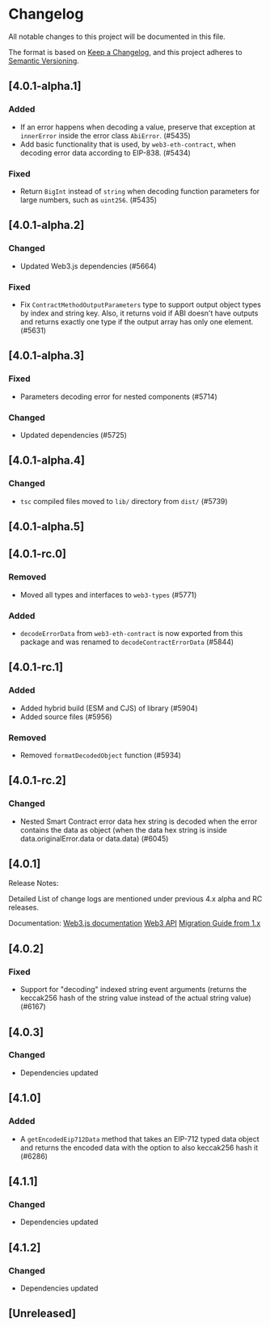 # Changelog

All notable changes to this project will be documented in this file.

The format is based on [Keep a Changelog](https://keepachangelog.com/en/1.0.0/),
and this project adheres to [Semantic Versioning](https://semver.org/spec/v2.0.0.html).

<!-- EXAMPLE

## [1.0.0]

### Added

- I've added feature XY (#1000)

### Changed

- I've cleaned up XY (#1000)

### Deprecated

- I've deprecated XY (#1000)

### Removed

- I've removed XY (#1000)

### Fixed

- I've fixed XY (#1000)

### Security

- I've improved the security in XY (#1000)

-->

## [4.0.1-alpha.1]

### Added

-   If an error happens when decoding a value, preserve that exception at `innerError` inside the error class `AbiError`. (#5435)
-   Add basic functionality that is used, by `web3-eth-contract`, when decoding error data according to EIP-838. (#5434)

### Fixed

-   Return `BigInt` instead of `string` when decoding function parameters for large numbers, such as `uint256`. (#5435)

## [4.0.1-alpha.2]

### Changed

-   Updated Web3.js dependencies (#5664)

### Fixed

-   Fix `ContractMethodOutputParameters` type to support output object types by index and string key. Also, it returns void if ABI doesn't have outputs and returns exactly one type if the output array has only one element. (#5631)

## [4.0.1-alpha.3]

### Fixed

-   Parameters decoding error for nested components (#5714)

### Changed

-   Updated dependencies (#5725)

## [4.0.1-alpha.4]

### Changed

-   `tsc` compiled files moved to `lib/` directory from `dist/` (#5739)

## [4.0.1-alpha.5]

## [4.0.1-rc.0]

### Removed

-   Moved all types and interfaces to `web3-types` (#5771)

### Added

-   `decodeErrorData` from `web3-eth-contract` is now exported from this package and was renamed to `decodeContractErrorData` (#5844)

## [4.0.1-rc.1]

### Added

-   Added hybrid build (ESM and CJS) of library (#5904)
-   Added source files (#5956)

### Removed

-   Removed `formatDecodedObject` function (#5934)

## [4.0.1-rc.2]

### Changed

-   Nested Smart Contract error data hex string is decoded when the error contains the data as object (when the data hex string is inside data.originalError.data or data.data) (#6045)

## [4.0.1]

Release Notes:

Detailed List of change logs are mentioned under previous 4.x alpha and RC releases.

Documentation:
[Web3.js documentation](https://docs.web3js.org/)
[Web3 API](https://docs.web3js.org/api)
[Migration Guide from 1.x](https://docs.web3js.org/guides/web3_upgrade_guide/x/)

## [4.0.2]

### Fixed

-   Support for "decoding" indexed string event arguments (returns the keccak256 hash of the string value instead of the actual string value) (#6167)

## [4.0.3]

### Changed

-   Dependencies updated

## [4.1.0]

### Added

-   A `getEncodedEip712Data` method that takes an EIP-712 typed data object and returns the encoded data with the option to also keccak256 hash it (#6286)

## [4.1.1]

### Changed

-   Dependencies updated

## [4.1.2]

### Changed

-   Dependencies updated

## [Unreleased]